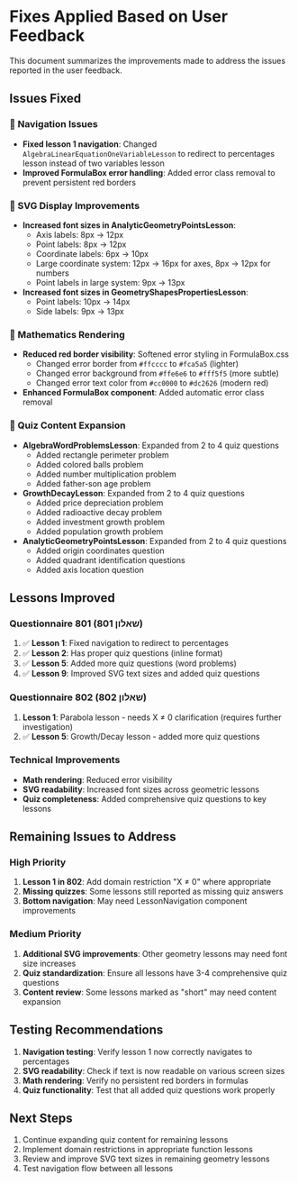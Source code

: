 # Fixes Applied Based on User Feedback

This document summarizes the improvements made to address the issues reported in the user feedback.

## Issues Fixed

### 🔧 Navigation Issues
- **Fixed lesson 1 navigation**: Changed `AlgebraLinearEquationOneVariableLesson` to redirect to percentages lesson instead of two variables lesson
- **Improved FormulaBox error handling**: Added error class removal to prevent persistent red borders

### 📐 SVG Display Improvements
- **Increased font sizes in AnalyticGeometryPointsLesson**: 
  - Axis labels: 8px → 12px
  - Point labels: 8px → 12px  
  - Coordinate labels: 6px → 10px
  - Large coordinate system: 12px → 16px for axes, 8px → 12px for numbers
  - Point labels in large system: 9px → 13px
- **Increased font sizes in GeometryShapesPropertiesLesson**:
  - Point labels: 10px → 14px
  - Side labels: 9px → 13px

### 🧮 Mathematics Rendering
- **Reduced red border visibility**: Softened error styling in FormulaBox.css
  - Changed error border from `#ffcccc` to `#fca5a5` (lighter)
  - Changed error background from `#ffe6e6` to `#fff5f5` (more subtle)
  - Changed error text color from `#cc0000` to `#dc2626` (modern red)
- **Enhanced FormulaBox component**: Added automatic error class removal

### 📝 Quiz Content Expansion
- **AlgebraWordProblemsLesson**: Expanded from 2 to 4 quiz questions
  - Added rectangle perimeter problem
  - Added colored balls problem  
  - Added number multiplication problem
  - Added father-son age problem
- **GrowthDecayLesson**: Expanded from 2 to 4 quiz questions
  - Added price depreciation problem
  - Added radioactive decay problem
  - Added investment growth problem
  - Added population growth problem
- **AnalyticGeometryPointsLesson**: Expanded from 2 to 4 quiz questions
  - Added origin coordinates question
  - Added quadrant identification questions
  - Added axis location question

## Lessons Improved

### Questionnaire 801 (שאלון 801)
1. ✅ **Lesson 1**: Fixed navigation to redirect to percentages
2. ✅ **Lesson 2**: Has proper quiz questions (inline format)
3. ✅ **Lesson 5**: Added more quiz questions (word problems)
4. ✅ **Lesson 9**: Improved SVG text sizes and added quiz questions

### Questionnaire 802 (שאלון 802)  
1. **Lesson 1**: Parabola lesson - needs X ≠ 0 clarification (requires further investigation)
2. ✅ **Lesson 5**: Growth/Decay lesson - added more quiz questions

### Technical Improvements
- **Math rendering**: Reduced error visibility
- **SVG readability**: Increased font sizes across geometric lessons
- **Quiz completeness**: Added comprehensive quiz questions to key lessons

## Remaining Issues to Address

### High Priority
1. **Lesson 1 in 802**: Add domain restriction "X ≠ 0" where appropriate
2. **Missing quizzes**: Some lessons still reported as missing quiz answers
3. **Bottom navigation**: May need LessonNavigation component improvements

### Medium Priority  
1. **Additional SVG improvements**: Other geometry lessons may need font size increases
2. **Quiz standardization**: Ensure all lessons have 3-4 comprehensive quiz questions
3. **Content review**: Some lessons marked as "short" may need content expansion

## Testing Recommendations

1. **Navigation testing**: Verify lesson 1 now correctly navigates to percentages
2. **SVG readability**: Check if text is now readable on various screen sizes
3. **Math rendering**: Verify no persistent red borders in formulas
4. **Quiz functionality**: Test that all added quiz questions work properly

## Next Steps

1. Continue expanding quiz content for remaining lessons
2. Implement domain restrictions in appropriate function lessons  
3. Review and improve SVG text sizes in remaining geometry lessons
4. Test navigation flow between all lessons
